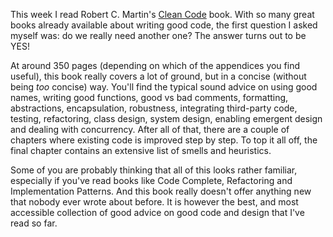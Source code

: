 This week I read Robert C. Martin's <a href="http://www.amazon.com/Clean-Code-Handbook-Software-Craftsmanship/dp/0132350882/ref=pd_bbs_sr_1?ie=UTF8&s=books&qid=1220094179&sr=8-1">Clean Code</a> book.  With so many great books already available about writing good code, the first question I asked myself was: do we really need another one? The answer turns out to be YES!

At around 350 pages (depending on which of the appendices you find useful), this book really covers a lot of ground, but in a concise (without being _too_ concise) way.  You'll find the typical sound advice on using good names, writing good functions, good vs bad comments, formatting, abstractions, encapsulation, robustness, integrating third-party code, testing, refactoring, class design, system design, enabling emergent design and dealing with concurrency. After all of that, there are a couple of chapters where existing code is improved step by step.  To top it all off, the final chapter contains an extensive list of smells and heuristics.

Some of you are probably thinking that all of this looks rather familiar, especially if you've read books like Code Complete, Refactoring and Implementation Patterns.  And this book really doesn't offer anything new that nobody ever wrote about before. It is however the best, and most accessible collection of good advice on good code and design that I've read so far. 